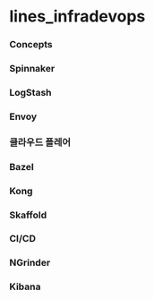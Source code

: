 # lines_infradevops

### Concepts 

### Spinnaker 

### LogStash

### Envoy 

### 클라우드 플레어 

### Bazel 

### Kong 

### Skaffold 

### CI/CD 

### NGrinder 

### Kibana

